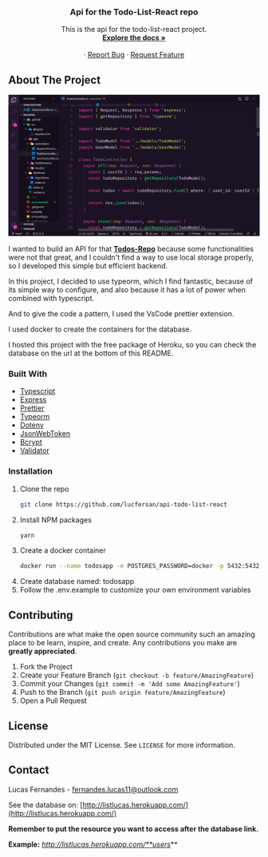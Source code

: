 <p align="center">
  <h3 align="center">Api for the Todo-List-React repo</h3>

  <p align="center">
    This is the api for the todo-list-react project.
    <br />
    <a href="https://github.com/lucfersan/api-todo-list-react"><strong>Explore the docs »</strong></a>
    <br />
    <br />
    ·
    <a href="https://github.com/lucfersan/api-todo-list-react/issues">Report Bug</a>
    ·
    <a href="https://github.com/lucfersan/api-todo-list-react/issues">Request Feature</a>
  </p>
</p>

## About The Project

![Api Todo-List-React](.github/api.png)

I wanted to build an API for that **[Todos-Repo](https://github.com/lucfersan/todo-list-react)** because some functionalities were not that great, and I couldn't find a way to use local storage properly, so I developed this simple but efficient backend.

In this project, I decided to use typeorm, which I find fantastic, because of its simple way to configure, and also because it has a lot of power when combined with typescript.

And to give the code a pattern, I used the VsCode prettier extension.

I used docker to create the containers for the database.

I hosted this project with the free package of Heroku, so you can check the database on the url at the bottom of this README.

### Built With

- [Typescript](https://www.typescriptlang.org/)
- [Express](https://www.npmjs.com/package/express)
- [Prettier](https://prettier.io/)
- [Typeorm](https://typeorm.io/#/)
- [Dotenv](https://www.npmjs.com/package/dotenv)
- [JsonWebToken](https://www.npmjs.com/package/jsonwebtoken)
- [Bcrypt](https://www.npmjs.com/package/bcrypt)
- [Validator](https://www.npmjs.com/package/validator)

### Installation

1. Clone the repo
   ```sh
   git clone https://github.com/lucfersan/api-todo-list-react
   ```
2. Install NPM packages
   ```sh
   yarn
   ```
3. Create a docker container
   ```sh
   docker run --name todosapp -e POSTGRES_PASSWORD=docker -p 5432:5432 -d postgres
   ```
4. Create database named: todosapp
5. Follow the .env.example to customize your own environment variables

## Contributing

Contributions are what make the open source community such an amazing place to be learn, inspire, and create. Any contributions you make are **greatly appreciated**.

1. Fork the Project
2. Create your Feature Branch (`git checkout -b feature/AmazingFeature`)
3. Commit your Changes (`git commit -m 'Add some AmazingFeature'`)
4. Push to the Branch (`git push origin feature/AmazingFeature`)
5. Open a Pull Request

## License

Distributed under the MIT License. See `LICENSE` for more information.

## Contact

Lucas Fernandes - fernandes.lucas11@outlook.com

See the database on: [http://listlucas.herokuapp.com/](http://listlucas.herokuapp.com/)

**Remember to put the resource you want to access after the database link.**

**Example:** *http://listlucas.herokuapp.com/**users***
